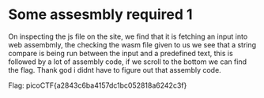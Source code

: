 # Some assesmbly required 1

On inspecting the js file on the site, we find that it is fetching an input into web assembmly, the checking the wasm file given to us we see that a string compare
is being run between the input and a predefined text, this is followed by a lot of assembly code, if we scroll to the bottom we can find the flag. Thank god i didnt have to figure out that assembly code.

Flag: picoCTF{a2843c6ba4157dc1bc052818a6242c3f}
